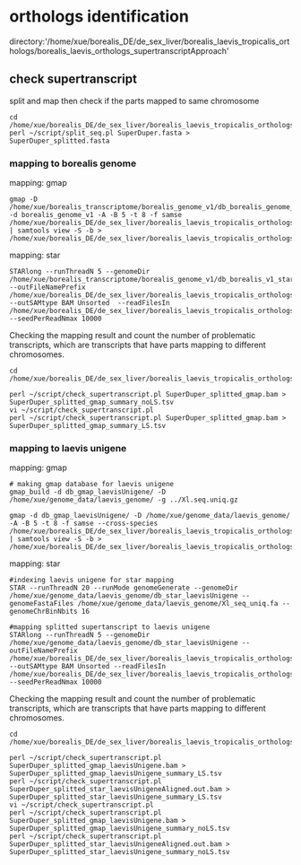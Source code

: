 # orthologs identification

directory:'/home/xue/borealis_DE/de_sex_liver/borealis_laevis_tropicalis_orthologs/borealis_laevis_orthologs_supertranscriptApproach'

## check supertranscript
split and map then check if the parts mapped to same chromosome
```
cd /home/xue/borealis_DE/de_sex_liver/borealis_laevis_tropicalis_orthologs/borealis_laevis_orthologs_supertranscriptApproach
perl ~/script/split_seq.pl SuperDuper.fasta > SuperDuper_splitted.fasta 

```
### mapping to borealis genome
mapping: gmap
```
gmap -D /home/xue/borealis_transcriptome/borealis_genome_v1/db_borealis_genome_v1_gmap -d borealis_genome_v1 -A -B 5 -t 8 -f samse /home/xue/borealis_DE/de_sex_liver/borealis_laevis_tropicalis_orthologs/borealis_laevis_orthologs_supertranscriptApproach/SuperDuper_splitted.fasta | samtools view -S -b > /home/xue/borealis_DE/de_sex_liver/borealis_laevis_tropicalis_orthologs/borealis_laevis_orthologs_supertranscriptApproach/SuperDuper_splitted_gmap.bam
```

mapping: star
```
STARlong --runThreadN 5 --genomeDir /home/xue/borealis_transcriptome/borealis_genome_v1/db_borealis_v1_star --outFileNamePrefix /home/xue/borealis_DE/de_sex_liver/borealis_laevis_tropicalis_orthologs/borealis_laevis_orthologs_supertranscriptApproach/SuperDuper_splitted_star --outSAMtype BAM Unsorted  --readFilesIn /home/xue/borealis_DE/de_sex_liver/borealis_laevis_tropicalis_orthologs/borealis_laevis_orthologs_supertranscriptApproach/SuperDuper_splitted.fasta --seedPerReadNmax 10000
```
Checking the mapping result and count the number of problematic transcripts, which are transcripts that have parts mapping to different chromosomes.
```
cd /home/xue/borealis_DE/de_sex_liver/borealis_laevis_tropicalis_orthologs/borealis_laevis_orthologs_supertranscriptApproach/mapped_to_borealis_genome/

perl ~/script/check_supertranscript.pl SuperDuper_splitted_gmap.bam > SuperDuper_splitted_gmap_summary_noLS.tsv
vi ~/script/check_supertranscript.pl
perl ~/script/check_supertranscript.pl SuperDuper_splitted_gmap.bam > SuperDuper_splitted_gmap_summary_LS.tsv
```
### mapping to laevis unigene
mapping: gmap
```
# making gmap database for laevis unigene
gmap_build -d db_gmap_laevisUnigene/ -D /home/xue/genome_data/laevis_genome/ -g ../Xl.seq.uniq.gz 

gmap -d db_gmap_laevisUnigene/ -D /home/xue/genome_data/laevis_genome/ -A -B 5 -t 8 -f samse --cross-species /home/xue/borealis_DE/de_sex_liver/borealis_laevis_tropicalis_orthologs/borealis_laevis_orthologs_supertranscriptApproach/SuperDuper_splitted.fasta | samtools view -S -b > /home/xue/borealis_DE/de_sex_liver/borealis_laevis_tropicalis_orthologs/borealis_laevis_orthologs_supertranscriptApproach/SuperDuper_splitted_gmap_laevisUnigene.bam
```

mapping: star
```
#indexing laevis unigene for star mapping
STAR --runThreadN 20 --runMode genomeGenerate --genomeDir /home/xue/genome_data/laevis_genome/db_star_laevisUnigene --genomeFastaFiles /home/xue/genome_data/laevis_genome/Xl_seq_uniq.fa --genomeChrBinNbits 16

#mapping splitted supertanscript to laevis unigene
STARlong --runThreadN 5 --genomeDir /home/xue/genome_data/laevis_genome/db_star_laevisUnigene --outFileNamePrefix /home/xue/borealis_DE/de_sex_liver/borealis_laevis_tropicalis_orthologs/borealis_laevis_orthologs_supertranscriptApproach/mapped_to_laevis_unigene/SuperDuper_splitted_star_laevisUnigene --outSAMtype BAM Unsorted --readFilesIn /home/xue/borealis_DE/de_sex_liver/borealis_laevis_tropicalis_orthologs/borealis_laevis_orthologs_supertranscriptApproach/SuperDuper_splitted.fasta --seedPerReadNmax 10000
```
Checking the mapping result and count the number of problematic transcripts, which are transcripts that have parts mapping to different chromosomes.
```
cd /home/xue/borealis_DE/de_sex_liver/borealis_laevis_tropicalis_orthologs/borealis_laevis_orthologs_supertranscriptApproach/mapped_to_laevis_unigene

perl ~/script/check_supertranscript.pl SuperDuper_splitted_gmap_laevisUnigene.bam > SuperDuper_splitted_gmap_laevisUnigene_summary_LS.tsv
perl ~/script/check_supertranscript.pl SuperDuper_splitted_star_laevisUnigeneAligned.out.bam > SuperDuper_splitted_star_laevisUnigene_summary_LS.tsv
vi ~/script/check_supertranscript.pl
perl ~/script/check_supertranscript.pl SuperDuper_splitted_gmap_laevisUnigene.bam > SuperDuper_splitted_gmap_laevisUnigene_summary_noLS.tsv
perl ~/script/check_supertranscript.pl SuperDuper_splitted_star_laevisUnigeneAligned.out.bam > SuperDuper_splitted_star_laevisUnigene_summary_noLS.tsv
```
